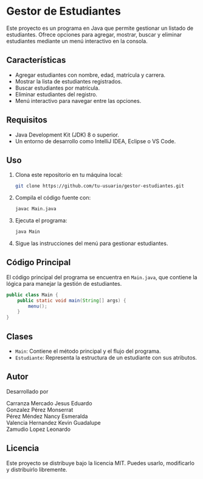 # Gestor de Estudiantes

Este proyecto es un programa en Java que permite gestionar un listado de estudiantes. Ofrece opciones para agregar, mostrar, buscar y eliminar estudiantes mediante un menú interactivo en la consola.

## Características
- Agregar estudiantes con nombre, edad, matrícula y carrera.
- Mostrar la lista de estudiantes registrados.
- Buscar estudiantes por matrícula.
- Eliminar estudiantes del registro.
- Menú interactivo para navegar entre las opciones.

## Requisitos
- Java Development Kit (JDK) 8 o superior.
- Un entorno de desarrollo como IntelliJ IDEA, Eclipse o VS Code.

## Uso
1. Clona este repositorio en tu máquina local:
   ```sh
   git clone https://github.com/tu-usuario/gestor-estudiantes.git
   ```
2. Compila el código fuente con:
   ```sh
   javac Main.java
   ```
3. Ejecuta el programa:
   ```sh
   java Main
   ```
4. Sigue las instrucciones del menú para gestionar estudiantes.

## Código Principal
El código principal del programa se encuentra en `Main.java`, que contiene la lógica para manejar la gestión de estudiantes.

```java
public class Main {
    public static void main(String[] args) {
        menu();
    }
}
```

## Clases
- `Main`: Contiene el método principal y el flujo del programa.
- `Estudiante`: Representa la estructura de un estudiante con sus atributos.

## Autor
Desarrollado por 

Carranza Mercado Jesus Eduardo  
Gonzalez Pérez Monserrat  
Pérez Méndez Nancy Esmeralda  
Valencia Hernandez Kevin Guadalupe  
Zamudio Lopez Leonardo

## Licencia
Este proyecto se distribuye bajo la licencia MIT. Puedes usarlo, modificarlo y distribuirlo libremente.


